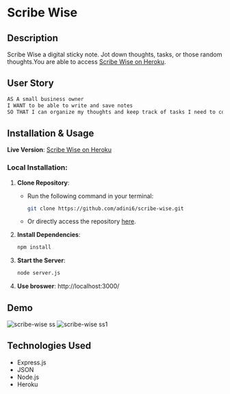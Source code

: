 # Scribe Wise

##  Description

Scribe Wise a digital sticky note. Jot down thoughts, tasks, or those random thoughts.You are able to access [Scribe Wise on Heroku](https://scribe-wise-deb15b9c7ad7.herokuapp.com/).

## User Story
```bash
AS A small business owner
I WANT to be able to write and save notes
SO THAT I can organize my thoughts and keep track of tasks I need to complete
```

## Installation & Usage

**Live Version**: [Scribe Wise on Heroku](https://scribe-wise-deb15b9c7ad7.herokuapp.com/)

### Local Installation:

1. **Clone Repository**: 
   - Run the following command in your terminal:
     ```bash
     git clone https://github.com/adini6/scribe-wise.git
     ```
   - Or directly access the repository [here](https://github.com/adini6/scribe-wise).

   
2. **Install Dependencies**:
    ```bash
    npm install
    ```
3. **Start the Server**:
    ```bash
    node server.js
    ```
4. **Use broswer**:
   http://localhost:3000/

## Demo 
![scribe-wise ss](https://github.com/adini6/scribe-wise/assets/28551058/d8e93fc5-76ec-44b3-beda-c589f7a2ff66)
![scribe-wise ss1](https://github.com/adini6/scribe-wise/assets/28551058/900e5f34-2fa6-433c-a352-e2817f511be8)

## Technologies Used
- Express.js
- JSON
- Node.js
- Heroku




